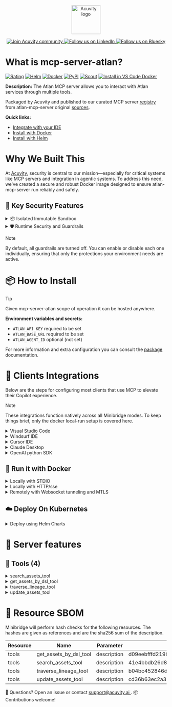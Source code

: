 <p align="center">
  <a href="https://acuvity.ai">
    <picture>
      <img src="https://mma.prnewswire.com/media/2544052/Acuvity__Logo.jpg" height="90" alt="Acuvity logo"/>
    </picture>
  </a>
</p>
<p align="center">
  <a href="https://discord.gg/BkU7fBkrNk">
    <img src="https://img.shields.io/badge/Acuvity-Join-7289DA?logo=discord&logoColor=fff" alt="Join Acuvity community" />
  </a>
<a href="https://www.linkedin.com/company/acuvity/">
    <img src="https://img.shields.io/badge/LinkedIn-Follow-7289DA" alt="Follow us on LinkedIn" />
  </a>
<a href="https://bsky.app/profile/acuvity.bsky.social">
    <img src="https://img.shields.io/badge/Bluesky-Follow-7289DA"?logo=bluesky&logoColor=fff" alt="Follow us on Bluesky" />
  </a>
</p>


# What is mcp-server-atlan?
[![Rating](https://img.shields.io/badge/C-3775A9?label=Rating)](https://docs.anthropic.com/en/docs/build-with-claude/tool-use/implement-tool-use#best-practices-for-tool-definitions)
[![Helm](https://img.shields.io/badge/1.0.0-3775A9?logo=helm&label=Charts&logoColor=fff)](https://hub.docker.com/r/acuvity/mcp-server-atlan/tags/)
[![Docker](https://img.shields.io/docker/image-size/acuvity/mcp-server-atlan/0.2.1?logo=docker&logoColor=fff&label=0.2.1)](https://hub.docker.com/r/acuvity/mcp-server-atlan)
[![PyPI](https://img.shields.io/badge/0.2.1-3775A9?logo=pypi&logoColor=fff&label=atlan-mcp-server)](https://github.com/atlanhq/agent-toolkit/tree/HEAD/modelcontextprotocol)
[![Scout](https://img.shields.io/badge/Active-3775A9?logo=docker&logoColor=fff&label=Scout)](https://hub.docker.com/r/acuvity/mcp-server-atlan/)
[![Install in VS Code Docker](https://img.shields.io/badge/VS_Code-One_click_install-0078d7?logo=githubcopilot)](https://insiders.vscode.dev/redirect/mcp/install?name=mcp-server-atlan&config=%7B%22args%22%3A%5B%22run%22%2C%22-i%22%2C%22--rm%22%2C%22--read-only%22%2C%22-e%22%2C%22ATLAN_API_KEY%22%2C%22-e%22%2C%22ATLAN_BASE_URL%22%2C%22docker.io%2Facuvity%2Fmcp-server-atlan%3A0.2.1%22%5D%2C%22command%22%3A%22docker%22%7D)

**Description:** The Atlan MCP server allows you to interact with Atlan services through multiple tools.

Packaged by Acuvity and published to our curated MCP server [registry](https://mcp.acuvity.ai) from atlan-mcp-server original [sources](https://github.com/atlanhq/agent-toolkit/tree/HEAD/modelcontextprotocol).

**Quick links:**

- [Integrate with your IDE](https://github.com/acuvity/mcp-servers-registry/blob/main/mcp-server-atlan/docker/README.md#-clients-integrations)
- [Install with Docker](https://github.com/acuvity/mcp-servers-registry/tree/main/mcp-server-atlan/docker/README.md#-run-it-with-docker)
- [Install with Helm](https://github.com/acuvity/mcp-servers-registry/tree/main/mcp-server-atlan/charts/mcp-server-atlan/README.md#how-to-install)

# Why We Built This

At [Acuvity](https://acuvity.ai), security is central to our mission—especially for critical systems like MCP servers and integration in agentic systems.
To address this need, we've created a secure and robust Docker image designed to ensure atlan-mcp-server run reliably and safely.

## 🔐 Key Security Features

<details>
<summary>📦 Isolated Immutable Sandbox </summary>

- **Isolated Execution**: All tools run within secure, containerized sandboxes to enforce process isolation and prevent lateral movement.
- **Non-root by Default**: Enforces least-privilege principles, minimizing the impact of potential security breaches.
- **Read-only Filesystem**: Ensures runtime immutability, preventing unauthorized modification.
- **Version Pinning**: Guarantees consistency and reproducibility across deployments by locking tool and dependency versions.
- **CVE Scanning**: Continuously scans images for known vulnerabilities using [Docker Scout](https://docs.docker.com/scout/) to support proactive mitigation.
- **SBOM & Provenance**: Delivers full supply chain transparency by embedding metadata and traceable build information."
</details>

<details>
<summary>🛡️ Runtime Security and Guardrails</summary>

**Minibridge Integration**: [Minibridge](https://github.com/acuvity/minibridge) establishes secure Agent-to-MCP connectivity, supports Rego/HTTP-based policy enforcement 🕵️, and simplifies orchestration.

The [ARC](https://github.com/acuvity/mcp-servers-registry/tree/main) container includes a [built-in Rego policy](https://github.com/acuvity/mcp-servers-registry/tree/main/mcp-server-atlan/docker/policy.rego) that enables a set of runtime "guardrails"" to help enforce security, privacy, and correct usage of your services. Below is an overview of each guardrail provided.

### 🔒 Resource Integrity

**Mitigates MCP Rug Pull Attacks**

* **Goal:** Protect users from malicious tool description changes after initial approval, preventing post-installation manipulation or deception.
* **Mechanism:** Locks tool descriptions upon client approval and verifies their integrity before execution. Any modification to the description triggers a security violation, blocking unauthorized changes from server-side updates.

### 🛡️ Guardrails

#### Covert Instruction Detection

Monitors incoming requests for hidden or obfuscated directives that could alter policy behavior.

* **Goal:** Stop attackers from slipping unnoticed commands or payloads into otherwise harmless data.
* **Mechanism:** Applies a library of regex patterns and binary‐encoding checks to the full request body. If any pattern matches a known covert channel (e.g., steganographic markers, hidden HTML tags, escape-sequence tricks), the request is rejected.

#### Sensitive Pattern Detection

Block user-defined sensitive data patterns (credential paths, filesystem references).

* **Goal:** Block accidental or malicious inclusion of sensitive information that violates data-handling rules.
* **Mechanism:** Runs a curated set of regexes against all payloads and tool descriptions—matching patterns such as `.env` files, RSA key paths, directory traversal sequences.

#### Shadowing Pattern Detection

Detects and blocks "shadowing" attacks, where a malicious MCP server sneaks hidden directives into its own tool descriptions to hijack or override the behavior of other, trusted tools.

* **Goal:** Stop a rogue server from poisoning the agent’s logic by embedding instructions that alter how a different server’s tools operate (e.g., forcing all emails to go to an attacker’s address even when the user calls a separate `send_email` tool).
* **Mechanism:** During policy load, each tool description is scanned for cross‐tool override patterns—such as `<IMPORTANT>` sections referencing other tool names, hidden side‐effects, or directives that apply to a different server’s API. Any description that attempts to shadow or extend instructions for a tool outside its own namespace triggers a policy violation and is rejected.

#### Schema Misuse Prevention

Enforces strict adherence to MCP input schemas.

* **Goal:** Prevent malformed or unexpected fields from bypassing validations, causing runtime errors, or enabling injections.
* **Mechanism:** Compares each incoming JSON object against the declared schema (required properties, allowed keys, types). Any extra, missing, or mistyped field triggers an immediate policy violation.

#### Cross-Origin Tool Access

Controls whether tools may invoke tools or services from external origins.

* **Goal:** Prevent untrusted or out-of-scope services from being called.
* **Mechanism:** Examines tool invocation requests and outgoing calls, verifying each target against an allowlist of approved domains or service names. Calls to any non-approved origin are blocked.

#### Secrets Redaction

Automatically masks sensitive values so they never appear in logs or responses.

* **Goal:** Ensure that API keys, tokens, passwords, and other credentials cannot leak in plaintext.
* **Mechanism:** Scans every text output for known secret formats (e.g., AWS keys, GitHub PATs, JWTs). Matches are replaced with `[REDACTED]` before the response is sent or recorded.

These controls ensure robust runtime integrity, prevent unauthorized behavior, and provide a foundation for secure-by-design system operations.

### Enable guardrails

To activate guardrails in your Docker containers, define the `GUARDRAILS` environment variable with the protections you need.

| Guardrail                        | Summary                                                                 |
|----------------------------------|-------------------------------------------------------------------------|
| `covert-instruction-detection`   | Detects hidden or obfuscated directives in requests.                    |
| `sensitive-pattern-detection`    | Flags patterns suggesting sensitive data or filesystem exposure.        |
| `shadowing-pattern-detection`    | Identifies tool descriptions that override or influence others.         |
| `schema-misuse-prevention`       | Enforces strict schema compliance on input data.                        |
| `cross-origin-tool-access`       | Controls calls to external services or APIs.                            |
| `secrets-redaction`              | Prevents exposure of credentials or sensitive values.                   |

Example: add `-e GUARDRAILS="secrets-redaction sensitive-pattern-detection"` to enable those guardrails.

## 🔒 Basic Authentication via Shared Secret

Provides a lightweight auth layer using a single shared token.

* **Mechanism:** Expects clients to send an `Authorization` header with the predefined secret.
* **Use Case:** Quickly lock down your endpoint in development or simple internal deployments—no complex OAuth/OIDC setup required.

To turn on Basic Authentication, define `BASIC_AUTH_SECRET` environment variable with a shared secret.

Example: add `-e BASIC_AUTH_SECRET="supersecret"` to enable the basic authentication.

> While basic auth will protect against unauthorized access, you should use it only in controlled environment,
> rotate credentials frequently and **always** use TLS.

</details>

> [!NOTE]
> By default, all guardrails are turned off. You can enable or disable each one individually, ensuring that only the protections your environment needs are active.


# 📦 How to Install


> [!TIP]
> Given mcp-server-atlan scope of operation it can be hosted anywhere.

**Environment variables and secrets:**
  - `ATLAN_API_KEY` required to be set
  - `ATLAN_BASE_URL` required to be set
  - `ATLAN_AGENT_ID` optional (not set)

For more information and extra configuration you can consult the [package](https://github.com/atlanhq/agent-toolkit/tree/HEAD/modelcontextprotocol) documentation.

# 🧰 Clients Integrations

Below are the steps for configuring most clients that use MCP to elevate their Copilot experience.

> [!NOTE]
> These integrations function natively across all Minibridge modes.
> To keep things brief, only the docker local-run setup is covered here.

<details>
<summary>Visual Studio Code</summary>

To get started immediately, you can use the "one-click" link below:

[![Install in VS Code Docker](https://img.shields.io/badge/VS_Code-One_click_install-0078d7?logo=githubcopilot)](https://insiders.vscode.dev/redirect/mcp/install?name=mcp-server-atlan&config=%7B%22args%22%3A%5B%22run%22%2C%22-i%22%2C%22--rm%22%2C%22--read-only%22%2C%22-e%22%2C%22ATLAN_API_KEY%22%2C%22-e%22%2C%22ATLAN_BASE_URL%22%2C%22docker.io%2Facuvity%2Fmcp-server-atlan%3A0.2.1%22%5D%2C%22command%22%3A%22docker%22%7D)

## Global scope

Press `ctrl + shift + p` and type `Preferences: Open User Settings JSON` to add the following section:

```json
{
  "mcp": {
    "servers": {
      "acuvity-mcp-server-atlan": {
        "env": {
          "ATLAN_API_KEY": "TO_BE_SET",
          "ATLAN_BASE_URL": "TO_BE_SET"
        },
        "command": "docker",
        "args": [
          "run",
          "-i",
          "--rm",
          "--read-only",
          "-e",
          "ATLAN_API_KEY",
          "-e",
          "ATLAN_BASE_URL",
          "docker.io/acuvity/mcp-server-atlan:0.2.1"
        ]
      }
    }
  }
}
```

## Workspace scope

In your workspace create a file called `.vscode/mcp.json` and add the following section:

```json
{
  "servers": {
    "acuvity-mcp-server-atlan": {
      "env": {
        "ATLAN_API_KEY": "TO_BE_SET",
        "ATLAN_BASE_URL": "TO_BE_SET"
      },
      "command": "docker",
      "args": [
        "run",
        "-i",
        "--rm",
        "--read-only",
        "-e",
        "ATLAN_API_KEY",
        "-e",
        "ATLAN_BASE_URL",
        "docker.io/acuvity/mcp-server-atlan:0.2.1"
      ]
    }
  }
}
```

> To pass secrets you should use the `promptString` input type described in the [Visual Studio Code documentation](https://code.visualstudio.com/docs/copilot/chat/mcp-servers).

</details>

<details>
<summary>Windsurf IDE</summary>

In `~/.codeium/windsurf/mcp_config.json` add the following section:

```json
{
  "mcpServers": {
    "acuvity-mcp-server-atlan": {
      "env": {
        "ATLAN_API_KEY": "TO_BE_SET",
        "ATLAN_BASE_URL": "TO_BE_SET"
      },
      "command": "docker",
      "args": [
        "run",
        "-i",
        "--rm",
        "--read-only",
        "-e",
        "ATLAN_API_KEY",
        "-e",
        "ATLAN_BASE_URL",
        "docker.io/acuvity/mcp-server-atlan:0.2.1"
      ]
    }
  }
}
```

See [Windsurf documentation](https://docs.windsurf.com/windsurf/mcp) for more info.

</details>

<details>
<summary>Cursor IDE</summary>

Add the following JSON block to your mcp configuration file:
- `~/.cursor/mcp.json` for global scope
- `.cursor/mcp.json` for project scope

```json
{
  "mcpServers": {
    "acuvity-mcp-server-atlan": {
      "env": {
        "ATLAN_API_KEY": "TO_BE_SET",
        "ATLAN_BASE_URL": "TO_BE_SET"
      },
      "command": "docker",
      "args": [
        "run",
        "-i",
        "--rm",
        "--read-only",
        "-e",
        "ATLAN_API_KEY",
        "-e",
        "ATLAN_BASE_URL",
        "docker.io/acuvity/mcp-server-atlan:0.2.1"
      ]
    }
  }
}
```

See [cursor documentation](https://docs.cursor.com/context/model-context-protocol) for more information.

</details>
<details>

<summary>Claude Desktop</summary>

In the `claude_desktop_config.json` configuration file add the following section:

```json
{
  "mcpServers": {
    "acuvity-mcp-server-atlan": {
      "env": {
        "ATLAN_API_KEY": "TO_BE_SET",
        "ATLAN_BASE_URL": "TO_BE_SET"
      },
      "command": "docker",
      "args": [
        "run",
        "-i",
        "--rm",
        "--read-only",
        "-e",
        "ATLAN_API_KEY",
        "-e",
        "ATLAN_BASE_URL",
        "docker.io/acuvity/mcp-server-atlan:0.2.1"
      ]
    }
  }
}
```

See [Anthropic documentation](https://docs.anthropic.com/en/docs/agents-and-tools/mcp) for more information.
</details>

<details>
<summary>OpenAI python SDK</summary>

## Running locally

```python
async with MCPServerStdio(
    params={
        "env": {"ATLAN_API_KEY":"TO_BE_SET","ATLAN_BASE_URL":"TO_BE_SET"},
        "command": "docker",
        "args": ["run","-i","--rm","--read-only","-e","ATLAN_API_KEY","-e","ATLAN_BASE_URL","docker.io/acuvity/mcp-server-atlan:0.2.1"]
    }
) as server:
    tools = await server.list_tools()
```

## Running remotely

```python
async with MCPServerSse(
    params={
        "url": "http://<ip>:<port>/sse",
    }
) as server:
    tools = await server.list_tools()
```

See [OpenAI Agents SDK docs](https://openai.github.io/openai-agents-python/mcp/) for more info.

</details>

## 🐳 Run it with Docker

<details>
<summary>Locally with STDIO</summary>

In your client configuration set:

- command: `docker`
- arguments: `run -i --rm --read-only -e ATLAN_API_KEY -e ATLAN_BASE_URL docker.io/acuvity/mcp-server-atlan:0.2.1`

</details>

<details>
<summary>Locally with HTTP/sse</summary>

Simply run as:

```console
docker run -it -p 8000:8000 --rm --read-only -e ATLAN_API_KEY -e ATLAN_BASE_URL docker.io/acuvity/mcp-server-atlan:0.2.1
```

Then on your application/client, you can configure to use it like:

```json
{
  "mcpServers": {
    "acuvity-mcp-server-atlan": {
      "url": "http://localhost:8000/sse"
    }
  }
}
```

You might have to use different ports for different tools.

</details>

<details>
<summary>Remotely with Websocket tunneling and MTLS </summary>

> This section assume you are familiar with TLS and certificates and will require:
> - a server certificate with proper DNS/IP field matching your tool deployment.
> - a client-ca used to sign client certificates

1. Start the server in `backend` mode
 - add an environment variable like `-e MINIBRIDGE_MODE=backend`
 - add the TLS certificates (recommended) through a volume let's say `/certs` ex (`-v $PWD/certs:/certs`)
 - instruct minibridge to use those certs with
   - `-e MINIBRIDGE_TLS_SERVER_CERT=/certs/server-cert.pem`
   - `-e MINIBRIDGE_TLS_SERVER_KEY=/certs/server-key.pem`
   - `-e MINIBRIDGE_TLS_SERVER_KEY_PASS=optional`
   - `-e MINIBRIDGE_TLS_SERVER_CLIENT_CA=/certs/client-ca.pem`

2. Start `minibridge` locally in frontend mode:
  - Get [minibridge](https://github.com/acuvity/minibridge) binary for your OS.

In your client configuration, Minibridge works like any other STDIO command.

Example for Claude Desktop:

```json
{
  "mcpServers": {
    "acuvity-mcp-server-atlan": {
      "command": "minibridge",
      "args": ["frontend", "--backend", "wss://<remote-url>:8000/ws", "--tls-client-backend-ca", "/path/to/ca/that/signed/the/server-cert.pem/ca.pem", "--tls-client-cert", "/path/to/client-cert.pem", "--tls-client-key", "/path/to/client-key.pem"]
    }
  }
}
```

That's it.

Minibridge offers a host of additional features. For step-by-step guidance, please visit the wiki. And if anything’s unclear, don’t hesitate to reach out!

</details>

## ☁️ Deploy On Kubernetes

<details>
<summary>Deploy using Helm Charts</summary>

### Chart settings requirements

This chart requires some mandatory information to be installed.

**Mandatory Secrets**:
  - `ATLAN_API_KEY` secret to be set as secrets.ATLAN_API_KEY either by `.value` or from existing with `.valueFrom`

**Mandatory Environment variables**:
  - `ATLAN_BASE_URL` environment variable to be set by env.ATLAN_BASE_URL

**Optional Environment variables**:
  - `ATLAN_AGENT_ID=""` environment variable can be changed with env.ATLAN_AGENT_ID=""

### How to install

You can inspect the chart `README`:

```console
helm show readme oci://docker.io/acuvity/mcp-server-atlan --version 1.0.0
````

You can inspect the values that you can configure:

```console
helm show values oci://docker.io/acuvity/mcp-server-atlan --version 1.0.0
````

Install with helm

```console
helm install mcp-server-atlan oci://docker.io/acuvity/mcp-server-atlan --version 1.0.0
```

From there your MCP server mcp-server-atlan will be reachable by default through `http/sse` from inside the cluster using the Kubernetes Service `mcp-server-atlan` on port `8000` by default. You can change that by looking at the `service` section of the `values.yaml` file.

### How to Monitor

The deployment will create a Kubernetes service with a `healthPort`, that is used for liveness probes and readiness probes. This health port can also be used by the monitoring stack of your choice and exposes metrics under the `/metrics` path.

See full charts [Readme](https://github.com/acuvity/mcp-servers-registry/tree/main/mcp-server-atlan/charts/mcp-server-atlan/README.md) for more details about settings and runtime security including guardrails activation.

</details>

# 🧠 Server features

## 🧰 Tools (4)
<details>
<summary>search_assets_tool</summary>

**Description**:

```

    Advanced asset search using FluentSearch with flexible conditions.

    Args:
        conditions (Dict[str, Any], optional): Dictionary of attribute conditions to match.
            Format: {"attribute_name": value} or {"attribute_name": {"operator": operator, "value": value}}
        negative_conditions (Dict[str, Any], optional): Dictionary of attribute conditions to exclude.
            Format: {"attribute_name": value} or {"attribute_name": {"operator": operator, "value": value}}
        some_conditions (Dict[str, Any], optional): Conditions for where_some() queries that require min_somes of them to match.
            Format: {"attribute_name": value} or {"attribute_name": {"operator": operator, "value": value}}
        min_somes (int): Minimum number of some_conditions that must match. Defaults to 1.
        include_attributes (List[Union[str, AtlanField]], optional): List of specific attributes to include in results.
            Can be string attribute names or AtlanField objects.
        asset_type (Union[Type[Asset], str], optional): Type of asset to search for.
            Either a class (e.g., Table, Column) or a string type name (e.g., "Table", "Column")
        include_archived (bool): Whether to include archived assets. Defaults to False.
        limit (int, optional): Maximum number of results to return. Defaults to 10.
        offset (int, optional): Offset for pagination. Defaults to 0.
        sort_by (str, optional): Attribute to sort by. Defaults to None.
        sort_order (str, optional): Sort order, "ASC" or "DESC". Defaults to "ASC".
        connection_qualified_name (str, optional): Connection qualified name to filter by.
        tags (List[str], optional): List of tags to filter by.
        directly_tagged (bool): Whether to filter for directly tagged assets only. Defaults to True.
        domain_guids (List[str], optional): List of domain GUIDs to filter by.
        date_range (Dict[str, Dict[str, Any]], optional): Date range filters.
            Format: {"attribute_name": {"gte": start_timestamp, "lte": end_timestamp}}
        guids (List[str], optional): List of asset GUIDs to filter by.

    Returns:
        List[Asset]: List of assets matching the search criteria

    Raises:
        Exception: If there's an error executing the search

    Examples:
        # Search for verified tables
        tables = search_assets(
            asset_type="Table",
            conditions={"certificate_status": CertificateStatus.VERIFIED.value}
        )

        # Search for assets missing descriptions
        missing_desc = search_assets(
            negative_conditions={
                "description": "has_any_value",
                "user_description": "has_any_value"
            },
            include_attributes=["owner_users", "owner_groups"]
        )

        # Search for columns with specific certificate status
        columns = search_assets(
            asset_type="Column",
            some_conditions={
                "certificate_status": [CertificateStatus.DRAFT.value, CertificateStatus.VERIFIED.value]
            },
            tags=["PRD"],
            conditions={"created_by": "username"},
            date_range={"create_time": {"gte": 1641034800000, "lte": 1672570800000}}
        )
        # Search for assets with a specific search text
        assets = search_assets(
            conditions = {
                "name": {
                    "operator": "match",
                    "value": "search_text"
                },
                "description": {
                    "operator": "match",
                    "value": "search_text"
                }
            }
        )


        # Search for assets using advanced operators
        assets = search_assets(
            conditions={
                "name": {
                    "operator": "startswith",
                    "value": "prefix_",
                    "case_insensitive": True
                },
                "description": {
                    "operator": "contains",
                    "value": "important data",
                    "case_insensitive": True
                },
                "create_time": {
                    "operator": "between",
                    "value": [1640995200000, 1643673600000]
                }
            }
        )

        # Search for assets with multiple type names (OR logic)
        assets = search_assets(
            conditions={
                "type_name": ["Table", "Column", "View"]  # Uses .within() for OR logic
            }
        )

        # Search for assets with compliant business policy
        assets = search_assets(
            conditions={
                "asset_policy_guids": "business_policy_guid"
            },
            include_attributes=["asset_policy_guids"]
        )

        # Search for assets with non compliant business policy
        assets = search_assets(
            conditions={
                "non_compliant_asset_policy_guids": "business_policy_guid"
            },
            include_attributes=["non_compliant_asset_policy_guids"]
        )

        # get non compliant business policies for an asset
         assets = search_assets(
            conditions={
                "name": "has_any_value",
                "displayName": "has_any_value",
                "guid": "has_any_value"
            },
            include_attributes=["non_compliant_asset_policy_guids"]
        )

        # get compliant business policies for an asset
         assets = search_assets(
            conditions={
                "name": "has_any_value",
                "displayName": "has_any_value",
                "guid": "has_any_value"
            },
            include_attributes=["asset_policy_guids"]
        )

        # get incident for a business policy
         assets = search_assets(
            conditions={
                "asset_type": "BusinessPolicyIncident",
                "business_policy_incident_related_policy_guids": "business_policy_guid"
            },
            some_conditions={
                "certificate_status": [CertificateStatus.DRAFT.value, CertificateStatus.VERIFIED.value]
            }
        )

        # Search for glossary terms by name and status
        glossary_terms = search_assets(
            asset_type="AtlasGlossaryTerm",
            conditions={
                "certificate_status": CertificateStatus.VERIFIED.value,
                "name": {
                    "operator": "contains",
                    "value": "customer",
                    "case_insensitive": True
                }
            },
            include_attributes=["categories"]
        )

    
```

**Parameter**:

| Name | Type | Description | Required? |
|-----------|------|-------------|-----------|
| asset_type | any | not set | No
| conditions | any | not set | No
| connection_qualified_name | any | not set | No
| date_range | any | not set | No
| directly_tagged | any | not set | No
| domain_guids | any | not set | No
| guids | any | not set | No
| include_archived | any | not set | No
| include_attributes | any | not set | No
| limit | any | not set | No
| min_somes | any | not set | No
| negative_conditions | any | not set | No
| offset | any | not set | No
| some_conditions | any | not set | No
| sort_by | any | not set | No
| sort_order | any | not set | No
| tags | any | not set | No
</details>
<details>
<summary>get_assets_by_dsl_tool</summary>

**Description**:

```

    Execute the search with the given query
    dsl_query : Union[str, Dict[str, Any]] (required):
        The DSL query used to search the index.

    Example:
    dsl_query = '''{
    "query": {
        "function_score": {
            "boost_mode": "sum",
            "functions": [
                {"filter": {"match": {"starredBy": "john.doe"}}, "weight": 10},
                {"filter": {"match": {"certificateStatus": "VERIFIED"}}, "weight": 15},
                {"filter": {"match": {"certificateStatus": "DRAFT"}}, "weight": 10},
                {"filter": {"bool": {"must_not": [{"exists": {"field": "certificateStatus"}}]}}, "weight": 8},
                {"filter": {"bool": {"must_not": [{"terms": {"__typeName.keyword": ["Process", "DbtProcess"]}}]}}, "weight": 20}
            ],
            "query": {
                "bool": {
                    "filter": [
                        {
                            "bool": {
                                "minimum_should_match": 1,
                                "must": [
                                    {"bool": {"should": [{"terms": {"certificateStatus": ["VERIFIED"]}}]}},
                                    {"term": {"__state": "ACTIVE"}}
                                ],
                                "must_not": [
                                    {"term": {"isPartial": "true"}},
                                    {"terms": {"__typeName.keyword": ["Procedure", "DbtColumnProcess", "BIProcess", "MatillionComponent", "SnowflakeTag", "DbtTag", "BigqueryTag", "AIApplication", "AIModel"]}},
                                    {"terms": {"__typeName.keyword": ["MCIncident", "AnomaloCheck"]}}
                                ],
                                "should": [
                                    {"terms": {"__typeName.keyword": ["Query", "Collection", "AtlasGlossary", "AtlasGlossaryCategory", "AtlasGlossaryTerm", "Connection", "File"]}},
                                ]
                            }
                        }
                    ]
                },
                "score_mode": "sum"
            },
            "score_mode": "sum"
        }
    },
    "post_filter": {
        "bool": {
            "filter": [
                {
                    "bool": {
                        "must": [{"terms": {"__typeName.keyword": ["Table", "Column"]}}],
                        "must_not": [{"exists": {"field": "termType"}}]
                    }
                }
            ]
        },
        "sort": [
            {"_score": {"order": "desc"}},
            {"popularityScore": {"order": "desc"}},
            {"starredCount": {"order": "desc"}},
            {"name.keyword": {"order": "asc"}}
        ],
        "track_total_hits": true,
        "size": 10,
        "include_meta": false
    }'''
    response = get_assets_by_dsl(dsl_query)
    
```

**Parameter**:

| Name | Type | Description | Required? |
|-----------|------|-------------|-----------|
| dsl_query | any | not set | Yes
</details>
<details>
<summary>traverse_lineage_tool</summary>

**Description**:

```

    Traverse asset lineage in specified direction.

    Args:
        guid (str): GUID of the starting asset
        direction (str): Direction to traverse ("UPSTREAM" or "DOWNSTREAM")
        depth (int, optional): Maximum depth to traverse. Defaults to 1000000.
        size (int, optional): Maximum number of results to return. Defaults to 10.
        immediate_neighbors (bool, optional): Only return immediate neighbors. Defaults to True.

    Returns:
        Dict[str, Any]: Dictionary containing:
            - assets: List of assets in the lineage
            - references: List of dictionaries containing:
                - source_guid: GUID of the source asset
                - target_guid: GUID of the target asset
                - direction: Direction of the reference (upstream/downstream)

    Example:
        # Get lineage with specific depth and size
        lineage = traverse_lineage_tool(
            guid="asset-guid-here",
            direction="DOWNSTREAM",
            depth=1000000,
            size=10
        )

        # Access assets and their references
        for asset in lineage["assets"]:
            print(f"Asset: {asset.guid}")

        for ref in lineage["references"]:
            print(f"Reference: {ref['source_guid']} -> {ref['target_guid']}")
    
```

**Parameter**:

| Name | Type | Description | Required? |
|-----------|------|-------------|-----------|
| depth | any | not set | No
| direction | any | not set | Yes
| guid | any | not set | Yes
| immediate_neighbors | any | not set | No
| size | any | not set | No
</details>
<details>
<summary>update_assets_tool</summary>

**Description**:

```

    Update one or multiple assets with different values for the same attribute.

    Args:
        assets (Union[Dict[str, Any], List[Dict[str, Any]]]): Asset(s) to update.
            Can be a single UpdatableAsset or a list of UpdatableAsset objects.
        attribute_name (str): Name of the attribute to update.
            Only "user_description" and "certificate_status" are supported.
        attribute_values (List[str]): List of values to set for the attribute.
            For certificateStatus, only "VERIFIED", "DRAFT", or "DEPRECATED" are allowed.

    Returns:
        Dict[str, Any]: Dictionary containing:
            - updated_count: Number of assets successfully updated
            - errors: List of any errors encountered

    Examples:
        # Update certificate status for a single asset
        result = update_assets_tool(
            assets={
                "guid": "asset-guid-here",
                "name": "Asset Name",
                "type_name": "Asset Type Name",
                "qualified_name": "Asset Qualified Name"
            },
            attribute_name="certificate_status",
            attribute_values=["VERIFIED"]
        )

        # Update user description for multiple assets
        result = update_assets_tool(
            assets=[
                {
                    "guid": "asset-guid-1",
                    "name": "Asset Name 1",
                    "type_name": "Asset Type Name 1",
                    "qualified_name": "Asset Qualified Name 1"
                },
                {
                    "guid": "asset-guid-2",
                    "name": "Asset Name 2",
                    "type_name": "Asset Type Name 2",
                    "qualified_name": "Asset Qualified Name 2"
                }
            ],
            attribute_name="user_description",
            attribute_values=[
                "New description for asset 1", "New description for asset 2"
            ]
        )

    
```

**Parameter**:

| Name | Type | Description | Required? |
|-----------|------|-------------|-----------|
| assets | any | not set | Yes
| attribute_name | any | not set | Yes
| attribute_values | any | not set | Yes
</details>


# 🔐 Resource SBOM

Minibridge will perform hash checks for the following resources. The hashes are given as references and are the sha256 sum of the description.

| Resource | Name | Parameter | Hash |
|-----------|------|------|------|
| tools | get_assets_by_dsl_tool | description | d09eebfffd21907373b7c0e69f4edb3b5f6b2ea2ef7266abc9f5eb6d27ed9dd9 |
| tools | search_assets_tool | description | 41e4bbdb26d8b7a9c1e0935ec994a1fb751ebeacac929b9cbead3e82888dbb8b |
| tools | traverse_lineage_tool | description | b04bc452846d2cfa02dca5a34e86219f526ad1e17a817def30964f5e285cdca9 |
| tools | update_assets_tool | description | cd36b63ec2a360b2c94a8ae3d2f7f5401b9bcd5e93d0d0f2eeb066c4350bbd58 |


💬 Questions? Open an issue or contact [ support@acuvity.ai ](mailto:support@acuvity.ai).
📦 Contributions welcome!

